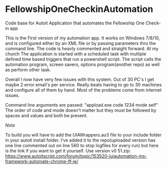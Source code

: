 # FellowshipOneCheckinAutomation
Code base for Autoit Application that automates the Fellowship One Check-in app

This is the First version of my automation app. It works on Windows 7/8/10, and is configured either by an XML file or by passing parameters thru the command line. The code is heavly commented and straight forward.
At my church The application is started with a scheduled task with multiple defined time based triggers that run a powershell script. The script calls the automation program, screen savers, options program(another repo) as well as perform other task.

Overall I now have very few issues with this system. Out of 30 PC's I get maybe 2 error email's per service. Really beats having to go to 30 machines and configure all of them by hand. Most of the problems come from internet issues.

Command line arguments are passed: "appload.exe code 1234 mode self"
The order of code and mode doesn't matter but they must be followed by spaces and values and both be present.

*Note*

To build you will have to add the UIAWrappers.au3 file to your include folder in your autoit install folder. I've added it to the repo(uploaded version has one line commented out on line 560 to stop logfiles for every run) but here is the link if you want to get it yourself. Use version v0 51.zip:
https://www.autoitscript.com/forum/topic/153520-iuiautomation-ms-framework-automate-chrome-ff-ie/

